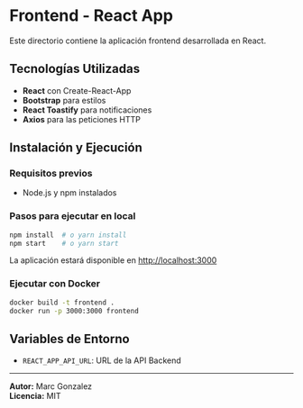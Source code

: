 # Frontend - React App

Este directorio contiene la aplicación frontend desarrollada en React.

## Tecnologías Utilizadas

- **React** con Create-React-App
- **Bootstrap** para estilos
- **React Toastify** para notificaciones
- **Axios** para las peticiones HTTP

## Instalación y Ejecución

### Requisitos previos

- Node.js y npm instalados

### Pasos para ejecutar en local

```sh
npm install  # o yarn install
npm start    # o yarn start
```

La aplicación estará disponible en [http://localhost:3000](http://localhost:3000)

### Ejecutar con Docker

```sh
docker build -t frontend .
docker run -p 3000:3000 frontend
```

## Variables de Entorno

- `REACT_APP_API_URL`: URL de la API Backend

---

**Autor:** Marc Gonzalez  
**Licencia:** MIT
